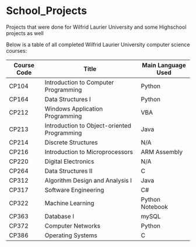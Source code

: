 # School_Projects
Projects that were done for Wilfrid Laurier University and some Highschool projects as well

Below is a table of all completed Wilfrid Laurier University computer science courses: 

| Course Code      | Title |Main Language Used|
| ----------- | ----------- | ----------- |
| CP104      | Introduction to Computer Programming       |Python|
| CP164   | Data Structures I        |Python|
| CP212   | Windows Application Programming        |VBA|
| CP213    |Introduction to Object-oriented Programming       |Java|
| CP214   | Discrete Structures      |N/A|
| CP216   | Introduction to Microprocessors        |ARM Assembly|
| CP220   | Digital Electronics        |N/A|
| CP264   | Data Structures II        |C|
| CP312   | Algorithm Design and Analysis I        |Java|
| CP317   | Software Engineering        |C#|
| CP322   | Machine Learning       |Python Notebook|
| CP363   | Database I        |mySQL|
| CP372   | Computer Networks        |Python|
| CP386   | Operating Systems        |C|
